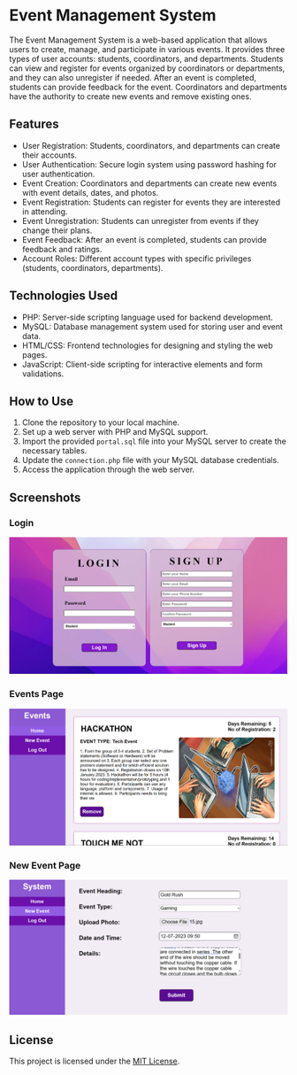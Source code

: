 # Event Management System

The Event Management System is a web-based application that allows users to create, manage, and participate in various events. It provides three types of user accounts: students, coordinators, and departments. Students can view and register for events organized by coordinators or departments, and they can also unregister if needed. After an event is completed, students can provide feedback for the event. Coordinators and departments have the authority to create new events and remove existing ones.

## Features

- User Registration: Students, coordinators, and departments can create their accounts.
- User Authentication: Secure login system using password hashing for user authentication.
- Event Creation: Coordinators and departments can create new events with event details, dates, and photos.
- Event Registration: Students can register for events they are interested in attending.
- Event Unregistration: Students can unregister from events if they change their plans.
- Event Feedback: After an event is completed, students can provide feedback and ratings.
- Account Roles: Different account types with specific privileges (students, coordinators, departments).

## Technologies Used

- PHP: Server-side scripting language used for backend development.
- MySQL: Database management system used for storing user and event data.
- HTML/CSS: Frontend technologies for designing and styling the web pages.
- JavaScript: Client-side scripting for interactive elements and form validations.

## How to Use

1. Clone the repository to your local machine.
2. Set up a web server with PHP and MySQL support.
3. Import the provided `portal.sql` file into your MySQL server to create the necessary tables.
4. Update the `connection.php` file with your MySQL database credentials.
5. Access the application through the web server.

## Screenshots

### Login
![Login](https://github.com/11aniketkumar/event_management_system/raw/main/images/login.png)

### Events Page
![Event](https://github.com/11aniketkumar/event_management_system/blob/main/images/event.png)

### New Event Page
![Event](https://github.com/11aniketkumar/event_management_system/raw/main/images/new_event.png)

## License

This project is licensed under the [MIT License](LICENSE).
